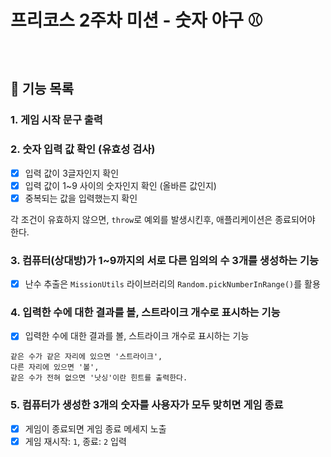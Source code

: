 # 프리코스 2주차 미션 - 숫자 야구 ⚾

<br/>

## 📃 기능 목록

### 1. 게임 시작 문구 출력  

### 2. 숫자 입력 값 확인 (유효성 검사)  
  
   * [x] 입력 값이 3글자인지 확인  
   * [x] 입력 값이 1~9 사이의 숫자인지 확인 (올바른 값인지)  
   * [x] 중복되는 값을 입력했는지 확인  

   각 조건이 유효하지 않으면, `throw`로 예외를 발생시킨후,
   애플리케이션은 종료되어야 한다.

### 3. 컴퓨터(상대방)가 1~9까지의 서로 다른 임의의 수 3개를 생성하는 기능  
  
   * [x] 난수 추출은 `MissionUtils` 라이브러리의 `Random.pickNumberInRange()`를 활용  

### 4. 입력한 수에 대한 결과를 볼, 스트라이크 개수로 표시하는 기능  

   * [x] 입력한 수에 대한 결과를 볼, 스트라이크 개수로 표시하는 기능  
  
    같은 수가 같은 자리에 있으면 '스트라이크',  
    다른 자리에 있으면 '볼',  
    같은 수가 전혀 없으면 '낫싱'이란 힌트를 출력한다.


### 5. 컴퓨터가 생성한 3개의 숫자를 사용자가 모두 맞히면 게임 종료  

   * [x] 게임이 종료되면 게임 종료 메세지 노출  
   * [x] 게임 재시작: `1`,   종료: `2` 입력

<br/>
